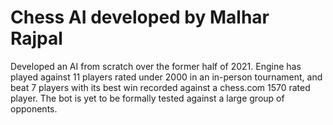 # Chess AI developed by Malhar Rajpal
Developed an AI from scratch over the former half of 2021. Engine has played against 11 players rated under 2000 in an in-person tournament, and beat 7 players with its best win recorded against a chess.com 1570 rated player. The bot is yet to be formally tested against a large group of opponents.
